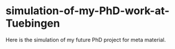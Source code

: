 # simulation-of-my-PhD-work-at-Tuebingen
Here is the simulation of my future PhD project for meta material. 

